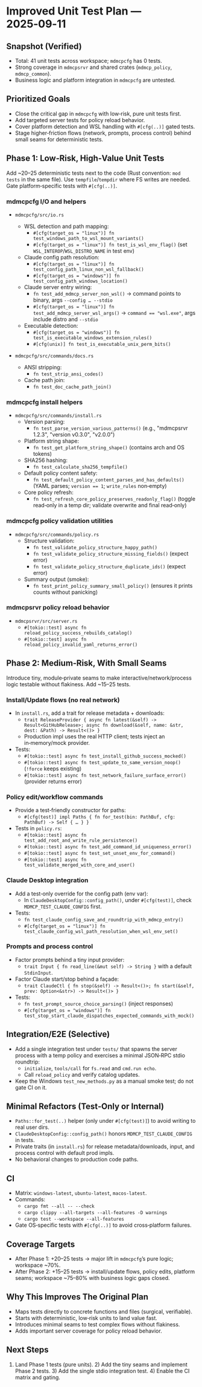 # Improved Unit Test Plan — 2025‑09‑11

## Snapshot (Verified)
- Total: 41 unit tests across workspace; `mdmcpcfg` has 0 tests.
- Strong coverage in `mdmcpsrvr` and shared crates (`mdmcp_policy`, `mdmcp_common`).
- Business logic and platform integration in `mdmcpcfg` are untested.

## Prioritized Goals
- Close the critical gap in `mdmcpcfg` with low‑risk, pure unit tests first.
- Add targeted server tests for policy reload behavior.
- Cover platform detection and WSL handling with `#[cfg(..)]` gated tests.
- Stage higher‑friction flows (network, prompts, process control) behind small seams for deterministic tests.

## Phase 1: Low‑Risk, High‑Value Unit Tests
Add ~20–25 deterministic tests next to the code (Rust convention: `mod tests` in the same file). Use `tempfile`/`tempdir` where FS writes are needed. Gate platform‑specific tests with `#[cfg(..)]`.

### mdmcpcfg I/O and helpers
- `mdmcpcfg/src/io.rs`
  - WSL detection and path mapping:
    - `#[cfg(target_os = "linux")] fn test_windows_path_to_wsl_mount_variants()`
    - `#[cfg(target_os = "linux")] fn test_is_wsl_env_flag()` (set `WSL_INTEROP`/`WSL_DISTRO_NAME` in test env)
  - Claude config path resolution:
    - `#[cfg(target_os = "linux")] fn test_config_path_linux_non_wsl_fallback()`
    - `#[cfg(target_os = "windows")] fn test_config_path_windows_location()`
  - Claude server entry wiring:
    - `fn test_add_mdmcp_server_non_wsl()` → command points to binary, args `--config … --stdio`
    - `#[cfg(target_os = "linux")] fn test_add_mdmcp_server_wsl_args()` → `command == "wsl.exe"`, args include distro and `--stdio`
  - Executable detection:
    - `#[cfg(target_os = "windows")] fn test_is_executable_windows_extension_rules()`
    - `#[cfg(unix)] fn test_is_executable_unix_perm_bits()`

- `mdmcpcfg/src/commands/docs.rs`
  - ANSI stripping:
    - `fn test_strip_ansi_codes()`
  - Cache path join:
    - `fn test_doc_cache_path_join()`

### mdmcpcfg install helpers
- `mdmcpcfg/src/commands/install.rs`
  - Version parsing:
    - `fn test_parse_version_various_patterns()` (e.g., "mdmcpsrvr 1.2.3", "version v0.3.0", "v2.0.0")
  - Platform string shape:
    - `fn test_get_platform_string_shape()` (contains arch and OS tokens)
  - SHA256 hashing:
    - `fn test_calculate_sha256_tempfile()`
  - Default policy content safety:
    - `fn test_default_policy_content_parses_and_has_defaults()` (YAML parses; `version == 1`; `write_rules` non‑empty)
  - Core policy refresh:
    - `fn test_refresh_core_policy_preserves_readonly_flag()` (toggle read‑only in a temp dir; validate overwrite and final read‑only)

### mdmcpcfg policy validation utilities
- `mdmcpcfg/src/commands/policy.rs`
  - Structure validation:
    - `fn test_validate_policy_structure_happy_path()`
    - `fn test_validate_policy_structure_missing_fields()` (expect error)
    - `fn test_validate_policy_structure_duplicate_ids()` (expect error)
  - Summary output (smoke):
    - `fn test_print_policy_summary_small_policy()` (ensures it prints counts without panicking)

### mdmcpsrvr policy reload behavior
- `mdmcpsrvr/src/server.rs`
  - `#[tokio::test] async fn reload_policy_success_rebuilds_catalog()`
  - `#[tokio::test] async fn reload_policy_invalid_yaml_returns_error()`

## Phase 2: Medium‑Risk, With Small Seams
Introduce tiny, module‑private seams to make interactive/network/process logic testable without flakiness. Add ~15–25 tests.

### Install/Update flows (no real network)
- In `install.rs`, add a trait for release metadata + downloads:
  - `trait ReleaseProvider { async fn latest(&self) -> Result<GitHubRelease>; async fn download(&self, name: &str, dest: &Path) -> Result<()> }`
  - Production impl uses the real HTTP client; tests inject an in‑memory/mock provider.
- Tests:
  - `#[tokio::test] async fn test_install_github_success_mocked()`
  - `#[tokio::test] async fn test_update_to_same_version_noop()` (`!force` keeps existing)
  - `#[tokio::test] async fn test_network_failure_surface_error()` (provider returns error)

### Policy edit/workflow commands
- Provide a test‑friendly constructor for paths:
  - `#[cfg(test)] impl Paths { fn for_test(bin: PathBuf, cfg: PathBuf) -> Self { … } }`
- Tests in `policy.rs`:
  - `#[tokio::test] async fn test_add_root_and_write_rule_persistence()`
  - `#[tokio::test] async fn test_add_command_id_uniqueness_error()`
  - `#[tokio::test] async fn test_set_unset_env_for_command()`
  - `#[tokio::test] async fn test_validate_merged_with_core_and_user()`

### Claude Desktop integration
- Add a test‑only override for the config path (env var):
  - In `ClaudeDesktopConfig::config_path()`, under `#[cfg(test)]`, check `MDMCP_TEST_CLAUDE_CONFIG` first.
- Tests:
  - `fn test_claude_config_save_and_roundtrip_with_mdmcp_entry()`
  - `#[cfg(target_os = "linux")] fn test_claude_config_wsl_path_resolution_when_wsl_env_set()`

### Prompts and process control
- Factor prompts behind a tiny input provider:
  - `trait Input { fn read_line(&mut self) -> String }` with a default `StdinInput`.
- Factor Claude start/stop behind a façade:
  - `trait ClaudeCtl { fn stop(&self) -> Result<()>; fn start(&self, prev: Option<&str>) -> Result<()> }`
- Tests:
  - `fn test_prompt_source_choice_parsing()` (inject responses)
  - `#[cfg(target_os = "windows")] fn test_stop_start_claude_dispatches_expected_commands_with_mock()`

## Integration/E2E (Selective)
- Add a single integration test under `tests/` that spawns the server process with a temp policy and exercises a minimal JSON‑RPC stdio roundtrip:
  - `initialize`, `tools/call` for `fs.read` and `cmd.run echo`.
  - Call `reload_policy` and verify catalog updates.
- Keep the Windows `test_new_methods.py` as a manual smoke test; do not gate CI on it.

## Minimal Refactors (Test‑Only or Internal)
- `Paths::for_test(..)` helper (only under `#[cfg(test)]`) to avoid writing to real user dirs.
- `ClaudeDesktopConfig::config_path()` honors `MDMCP_TEST_CLAUDE_CONFIG` in tests.
- Private traits (in `install.rs`) for release metadata/downloads, input, and process control with default prod impls.
- No behavioral changes to production code paths.

## CI
- Matrix: `windows-latest`, `ubuntu-latest`, `macos-latest`.
- Commands:
  - `cargo fmt --all -- --check`
  - `cargo clippy --all-targets --all-features -D warnings`
  - `cargo test --workspace --all-features`
- Gate OS‑specific tests with `#[cfg(..)]` to avoid cross‑platform failures.

## Coverage Targets
- After Phase 1: +20–25 tests → major lift in `mdmcpcfg`’s pure logic; workspace ~70%.
- After Phase 2: +15–25 tests → install/update flows, policy edits, platform seams; workspace ~75–80% with business logic gaps closed.

## Why This Improves The Original Plan
- Maps tests directly to concrete functions and files (surgical, verifiable).
- Starts with deterministic, low‑risk units to land value fast.
- Introduces minimal seams to test complex flows without flakiness.
- Adds important server coverage for policy reload behavior.

## Next Steps
1) Land Phase 1 tests (pure units). 2) Add the tiny seams and implement Phase 2 tests. 3) Add the single stdio integration test. 4) Enable the CI matrix and gating.

